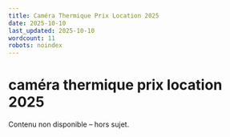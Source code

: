 ```yaml
---
title: Caméra Thermique Prix Location 2025
date: 2025-10-10
last_updated: 2025-10-10
wordcount: 11
robots: noindex
---
```


# caméra thermique prix location 2025

Contenu non disponible – hors sujet.